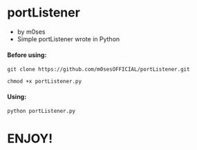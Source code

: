 # portListener
- by m0ses
- Simple portListener wrote in Python

#### Before using:
```
git clone https://github.com/m0sesOFFICIAL/portListener.git
  
chmod +x portListener.py
```  
#### Using:
```
python portListener.py
 ``` 
  
# ENJOY!
